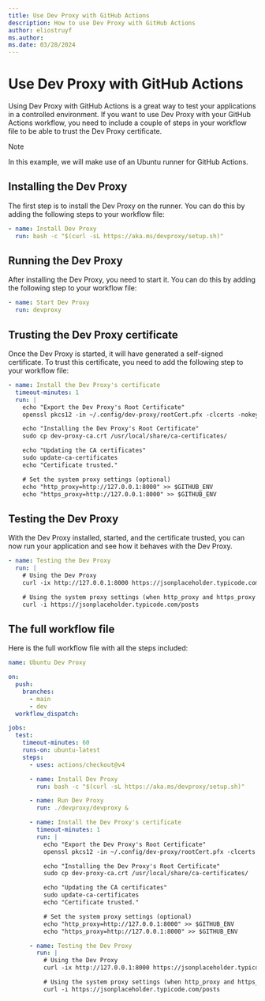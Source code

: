 ```yaml
---
title: Use Dev Proxy with GitHub Actions
description: How to use Dev Proxy with GitHub Actions
author: eliostruyf
ms.author: 
ms.date: 03/28/2024
---
```


# Use Dev Proxy with GitHub Actions

Using Dev Proxy with GitHub Actions is a great way to test your applications in a controlled environment. If you want to use Dev Proxy with your GitHub Actions workflow, you need to include a couple of steps in your workflow file to be able to trust the Dev Proxy certificate.

> [!NOTE]
> In this example, we will make use of an Ubuntu runner for GitHub Actions.

## Installing the Dev Proxy

The first step is to install the Dev Proxy on the runner. You can do this by adding the following steps to your workflow file:

```yaml
- name: Install Dev Proxy
  run: bash -c "$(curl -sL https://aka.ms/devproxy/setup.sh)"
```

## Running the Dev Proxy

After installing the Dev Proxy, you need to start it. You can do this by adding the following step to your workflow file:

```yaml
- name: Start Dev Proxy
  run: devproxy
```

## Trusting the Dev Proxy certificate

Once the Dev Proxy is started, it will have generated a self-signed certificate. To trust this certificate, you need to add the following step to your workflow file:

```yaml
- name: Install the Dev Proxy's certificate
  timeout-minutes: 1
  run: |
    echo "Export the Dev Proxy's Root Certificate"
    openssl pkcs12 -in ~/.config/dev-proxy/rootCert.pfx -clcerts -nokeys -out dev-proxy-ca.crt -passin pass:""

    echo "Installing the Dev Proxy's Root Certificate"
    sudo cp dev-proxy-ca.crt /usr/local/share/ca-certificates/

    echo "Updating the CA certificates"
    sudo update-ca-certificates
    echo "Certificate trusted."

    # Set the system proxy settings (optional)
    echo "http_proxy=http://127.0.0.1:8000" >> $GITHUB_ENV
    echo "https_proxy=http://127.0.0.1:8000" >> $GITHUB_ENV    
```

## Testing the Dev Proxy

With the Dev Proxy installed, started, and the certificate trusted, you can now run your application and see how it behaves with the Dev Proxy.

```yaml
- name: Testing the Dev Proxy
  run: |
    # Using the Dev Proxy
    curl -ix http://127.0.0.1:8000 https://jsonplaceholder.typicode.com/posts

    # Using the system proxy settings (when http_proxy and https_proxy are set)
    curl -i https://jsonplaceholder.typicode.com/posts
```

## The full workflow file

Here is the full workflow file with all the steps included:

```yaml
name: Ubuntu Dev Proxy

on:
  push:
    branches:
      - main
      - dev
  workflow_dispatch:

jobs:
  test:
    timeout-minutes: 60
    runs-on: ubuntu-latest
    steps:
      - uses: actions/checkout@v4

      - name: Install Dev Proxy
        run: bash -c "$(curl -sL https://aka.ms/devproxy/setup.sh)"

      - name: Run Dev Proxy
        run: ./devproxy/devproxy &

      - name: Install the Dev Proxy's certificate
        timeout-minutes: 1
        run: |
          echo "Export the Dev Proxy's Root Certificate"
          openssl pkcs12 -in ~/.config/dev-proxy/rootCert.pfx -clcerts -nokeys -out dev-proxy-ca.crt -passin pass:""

          echo "Installing the Dev Proxy's Root Certificate"
          sudo cp dev-proxy-ca.crt /usr/local/share/ca-certificates/

          echo "Updating the CA certificates"
          sudo update-ca-certificates
          echo "Certificate trusted."

          # Set the system proxy settings (optional)
          echo "http_proxy=http://127.0.0.1:8000" >> $GITHUB_ENV
          echo "https_proxy=http://127.0.0.1:8000" >> $GITHUB_ENV          

      - name: Testing the Dev Proxy
        run: |
          # Using the Dev Proxy
          curl -ix http://127.0.0.1:8000 https://jsonplaceholder.typicode.com/posts

          # Using the system proxy settings (when http_proxy and https_proxy are set)
          curl -i https://jsonplaceholder.typicode.com/posts    
```
